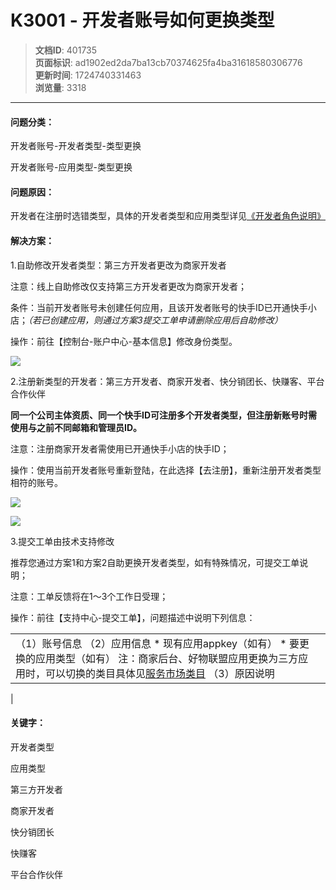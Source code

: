 # K3001 - 开发者账号如何更换类型

> **文档ID**: 401735  
> **页面标识**: ad1902ed2da7ba13cb70374625fa4ba31618580306776  
> **更新时间**: 1724740331463  
> **浏览量**: 3318

---

#### 问题分类：

开发者账号-开发者类型-类型更换

开发者账号-应用类型-类型更换

#### 问题原因：

开发者在注册时选错类型，具体的开发者类型和应用类型详见[《开发者角色说明》](https://open.kwaixiaodian.com/zone/new/docs/dev?pageSign=8291dd5521eb4230e01d789ede994f631635130386865)

#### 解决方案：

1.自助修改开发者类型：第三方开发者更改为商家开发者

注意：线上自助修改仅支持第三方开发者更改为商家开发者；

条件：当前开发者账号未创建任何应用，且该开发者账号的快手ID已开通快手小店；*（若已创建应用，则通过方案3提交工单申请删除应用后自助修改）*

操作：前往【控制台-账户中心-基本信息】修改身份类型。

![](https://p5-ec.ecukwai.com/kos/nlav10684/gravity-open-editor/gravity-open-editor-1635906326917.png)

2.注册新类型的开发者：第三方开发者、商家开发者、快分销团长、快赚客、平台合作伙伴

**同一个公司主体资质、同一个快手ID可注册多个开发者类型，但注册新账号时需使用与之前不同邮箱和管理员ID。**

注意：注册商家开发者需使用已开通快手小店的快手ID；

操作：使用当前开发者账号重新登陆，在此选择【去注册】，重新注册开发者类型相符的账号。

![](https://p4-ec.ecukwai.com/kos/nlav10684/gravity-open-editor/gravity-open-editor-1638518545288.png)

![](https://p2-ec.ecukwai.com/kos/nlav10684/gravity-open-editor/gravity-open-editor-1635906339667.png)

3.提交工单由技术支持修改

推荐您通过方案1和方案2自助更换开发者类型，如有特殊情况，可提交工单说明；

注意：工单反馈将在1～3个工作日受理；

操作：前往【支持中心-提交工单】，问题描述中说明下列信息：

|  |  |
| --- | --- |
| （1）账号信息  （2）应用信息   * 现有应用appkey（如有） * 要更换的应用类型（如有）   注：商家后台、好物联盟应用更换为三方应用时，可以切换的类目具体见[服务市场类目](https://fuwu.kwaixiaodian.com/)  （3）原因说明 | |
|

#### 关键字：

开发者类型

应用类型

第三方开发者

商家开发者

快分销团长

快赚客

平台合作伙伴
